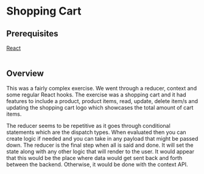 <h1>Shopping Cart</h1>
<h2>Prerequisites</h2>
<a href="https://www.reactjs.org">React</a><br></br>
<h2>Overview</h2>
<p>
This was a fairly complex exercise. We went through a reducer, context and some regular React hooks. The exercise was a shopping cart and it had features to include a product, product items, read, update, delete item/s and updating the shopping cart logo which showcases the total amount of cart items.
</p>
<p>
The reducer seems to be repetitive as it goes through conditional statements which are the dispatch types. When evaluated then you can create logic if needed and you can take in any payload that might be passed down. The reducer is the final step when all is said and done. It will set the state along with any other logic that will render to the user. It would appear that this would be the place where data would get sent back and forth between the backend. Otherwise, it would be done with the context API.
</p>
